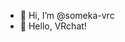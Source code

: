 - 👋 Hi, I’m @someka-vrc
- 👀 Hello, VRchat!

<!---
someka-vrc/someka-vrc is a ✨ special ✨ repository because its `README.md` (this file) appears on your GitHub profile.
You can click the Preview link to take a look at your changes.
--->

